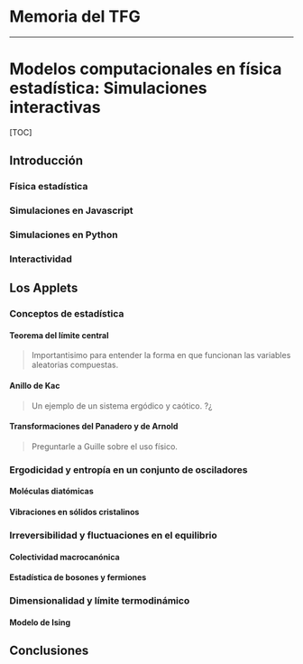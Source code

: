 
# Memoria del TFG
---

# Modelos computacionales en física estadística: Simulaciones interactivas

[TOC]

## Introducción


### Física estadística

### Simulaciones en Javascript

### Simulaciones en Python

### Interactividad

## Los Applets

### Conceptos de estadística
#### Teorema del límite central
> Importantisimo para entender la forma en que funcionan las variables aleatorias compuestas.

#### Anillo de Kac
> Un ejemplo de un sistema ergódico y caótico. ?¿

#### Transformaciones del Panadero y de Arnold
> Preguntarle a Guille sobre el uso físico.

### Ergodicidad y entropía en un conjunto de osciladores

#### Moléculas diatómicas
#### Vibraciones en sólidos cristalinos

### Irreversibilidad y fluctuaciones en el equilibrio
#### Colectividad macrocanónica
#### Estadística de bosones y fermiones

### Dimensionalidad y límite termodinámico
#### Modelo de Ising

## Conclusiones
